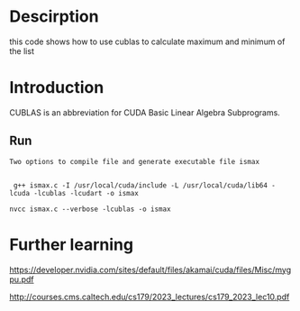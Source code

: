 # Descirption

this code shows how to use cublas to calculate maximum and minimum of the list


# Introduction

CUBLAS is an abbreviation for CUDA Basic Linear Algebra Subprograms.


## Run

```
Two options to compile file and generate executable file ismax


 g++ ismax.c -I /usr/local/cuda/include -L /usr/local/cuda/lib64 -lcuda -lcublas -lcudart -o ismax

```

```
nvcc ismax.c --verbose -lcublas -o ismax 
```


# Further learning

https://developer.nvidia.com/sites/default/files/akamai/cuda/files/Misc/mygpu.pdf

http://courses.cms.caltech.edu/cs179/2023_lectures/cs179_2023_lec10.pdf
